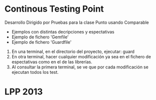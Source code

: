Continous Testing Point
============================

Desarrollo Dirigido por Pruebas para la clase Punto usando Comparable

  * Ejemplos con distintas decripciones y espectativas 
  * Ejemplo de fichero 'Gemfile'
  * Ejemplo de fichero 'Guardfile'

  1) En una terminal, en el directorio del proyecto, ejecutar: guard 
  2) En otra terminal, hacer cualquier modificación ya sea en el fichero de espectativas como en el de las librerías.
  3) Al consultar la primera terminal, se ve que por cada modificación se ejecutan todos los test.

LPP 2013
============================
